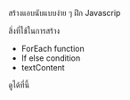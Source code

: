 สร้างแอบนับแบบง่าย ๆ ฝึก Javascrip

สิ่งที่ใช้ในการสร้าง
- ForEach function
- If else condition
- textContent 

ดูได้ที่นี้ 
